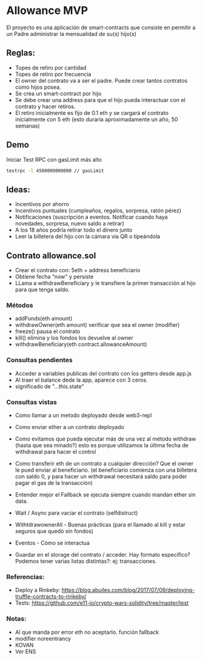# Allowance MVP
El proyecto es una aplicación de smart-contracts que consiste en permitir a un Padre administrar la mensualidad de su(s) hijo(s)


## Reglas:
- Topes de retiro por cantidad
- Topes de retiro por frecuencia
- El owner del contrato va a ser el padre. Puede crear tantos contratos como hijos posea.
- Se crea un smart-contract por hijo
- Se debe crear una address para que el hijo pueda interactuar con el contrato y hacer retiros.
- El retiro inicialmente es fijo de 0.1 eth y se cargará el contrato inicialmente con 5 eth (esto duraría aproximadamente un año, 50 semanas)

## Demo
Iniciar Test RPC con gasLimit más alto

```sh
testrpc -l 4500000000000 // gasLimit
```


## Ideas:
- Incentivos por ahorro
- Incentivos puntuales (cumpleaños, regalos, sorpresa, ratón pérez)
- Notificaciones (suscripción a eventos. Notificar cuando haya novedades, sorpresa, nuevo saldo a retirar)
- A los 18 años podría retirar todo el dinero junto
- Leer la billetera del hijo con la cámara via QR o tipeándola


## Contrato allowance.sol
- Crear el contrato con: 5eth + address beneficiario
- Obtiene fecha "now" y persiste
- LLama a withdrawBeneficiary y le transfiere la primer transacción al hijo para que tenga saldo.

### Métodos
- addFunds(eth amount)
- withdrawOwner(eth amount) verificar que sea el owner (modifier)
- freeze() pausa el contrato
- kill() elimina y los fondos los devuelve al owner
- withdrawBeneficiary(eth contract.allowanceAmount)


### Consultas pendientes
- Acceder a variables publicas del contrato con los getters desde app.js
- Al traer el balance dede la app, aparece con 3 ceros.
- significado de "...this.state"

### Consultas vistas
- Como llamar a un metodo deployado desde web3-repl
- Como enviar ether a un contrato deployado
- Como evitamos que pueda ejecutar más de una vez al método withdraw (hasta que sea minado?) esto es porque utilizamos la última fecha de withdrawal para hacer el control 
- Como transferir eth de un contrato a cualquier dirección? Que el owner le pued enviar al beneficiario. (el beneficiario comienza con una billetera con saldo 0, y para hacer un withdrawal necesitará saldo para poder pagar el gas de la transacción)

- Entender mejor el Fallback se ejecuta siempre cuando mandan ether sin data.
- Wait / Async para vaciar el contrato (selfdistruct)
- WithtdrawownerAll - Buenas prácticas (para el llamado al kill y estar seguros que quedó sin fondos)
- Eventos - Cómo se interactua
- Guardar en el storage del contrato / acceder. Hay formato específico? Podemos tener varias listas distintas?: ej: transacciones.


### Referencias:
- Deploy a Rinkeby: https://blog.abuiles.com/blog/2017/07/09/deploying-truffle-contracts-to-rinkeby/
- Tests: https://github.com/e11-io/crypto-wars-solidity/tree/master/test


### Notas:
- Al que manda por error eth no aceptarlo. función fallback
- modifier noreentrancy
- KOVAN
- Ver ENS
